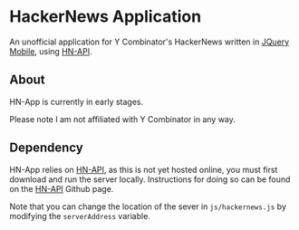 # HackerNews Application

An unofficial application for Y Combinator's HackerNews written in [JQuery Mobile](http://jquerymobile.com/), using [HN-API](https://github.com/sshannon/HN-API).

## About

HN-App is currently in early stages.

Please note I am not affiliated with Y Combinator in any way.

## Dependency

HN-App relies on [HN-API](https://github.com/sshannon/HN-API), as this is not yet hosted online, you must first download and run the server locally. Instructions for doing so can be found on the [HN-API](https://github.com/sshannon/HN-API) Github page. 

Note that you can change the location of the sever in `js/hackernews.js` by modifying the `serverAddress` variable.